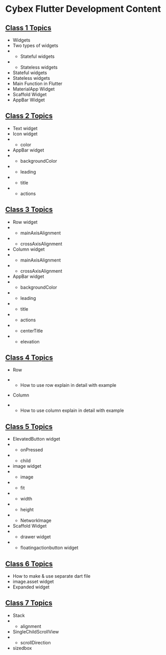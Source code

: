 # Cybex Flutter Development Content

## [Class 1 Topics](https://github.com/abraralidev/Cybex-Batch-5/blob/main/class_1/lib/main.dart)
- Widgets
- Two types of widgets
- - Stateful widgets
- - Stateless widgets
- Stateful widgets
- Stateless widgets
- Main Function in Flutter
- MaterialApp Widget
- Scaffold Widget
- AppBar Widget

## [Class 2 Topics](https://github.com/abraralidev/Cybex-Batch-5/blob/main/class_2/lib/main.dart)

- Text widget
- Icon widget
- - color 
- AppBar widget
- - backgroundColor 
- - leading 
- - title 
- - actions 

## [Class 3 Topics](https://github.com/abraralidev/Cybex-Batch-5/blob/main/class_3/lib/main.dart)

- Row  widget
- - mainAxisAlignment  
- - crossAxisAlignment 
- Column widget
- - mainAxisAlignment  
- - crossAxisAlignment 
- AppBar widget
- - backgroundColor  
- - leading 
- - title 
- - actions 
- - centerTitle 
- - elevation 

## [Class 4 Topics](https://github.com/abraralidev/Cybex-Batch-5/blob/main/class_4/lib/main.dart)

- Row  
- - How to use row explain in detail with example 

- Column 
- - How to use column explain in detail with example 

## [Class 5 Topics](https://github.com/abraralidev/Cybex-Batch-5/blob/main/class_5/lib/main.dart)

- ElevatedButton widget
- - onPressed 
- - child 
- image widget
- - image 
- - fit 
- - width 
- - height 
- - NetworkImage 
- Scaffold Widget
- - drawer widget
- - floatingactionbutton widget

## [Class 6 Topics](https://github.com/abraralidev/Cybex-Batch-5/blob/main/class_6/lib/screens/home.dart)

- How to make & use separate dart file 
- image.asset widget
- Expanded widget

## [Class 7 Topics](https://github.com/abraralidev/Cybex-Batch-5/blob/main/class_7/lib/screens/home.dart)

- Stack
- - alignment
- SingleChildScrollView
- - scrollDirection
- sizedbox

